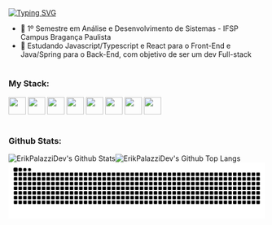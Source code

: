 <a href="https://git.io/typing-svg">
  <img src="https://readme-typing-svg.demolab.com?font=Fira+Code&weight=700&size=22&duration=4000&pause=2000&width=435&lines=Bem+vindo+ao+meu+perfil!" alt="Typing SVG" />
</a>

- 🔭 1º Semestre em Análise e Desenvolvimento de Sistemas - IFSP Campus Bragança Paulista
- 🌱 Estudando Javascript/Typescript e React para o Front-End e Java/Spring para o Back-End, com objetivo de ser um dev Full-stack

#

<h3 align="left">My Stack: </h3>

<div>
  <img height="34" width="34" src="https://cdn.simpleicons.org/html5"/>
  <img height="34" width="34" src="https://cdn.simpleicons.org/css3"/>
  <img height="34" width="34" src="https://cdn.simpleicons.org/javascript"/>
  <img height="34" width="34" src="https://cdn.simpleicons.org/react"/>
  <img height="34" width="34" src="https://cdn.jsdelivr.net/gh/devicons/devicon@latest/icons/java/java-original.svg" />
  <img height="34" width="34" src="https://cdn.simpleicons.org/spring"/>
  <img height="34" width="34" src="https://cdn.simpleicons.org/postgresql"/>
  <img height="34" width="34" src="https://cdn.simpleicons.org/mysql"/>
</div>

#

<h3 align="left">Github Stats: </h3>

<div style="display: block;">
  <img align="left" alt="ErikPalazziDev's Github Stats" src="https://github-readme-stats-erikpalazzidevs-projects.vercel.app/api?username=ErikPalazziDev&show_icons=true&hide_border=true">
  <img align="left" alt="ErikPalazziDev's Github Top Langs" src="https://github-readme-stats-erikpalazzidevs-projects.vercel.app/api/top-langs/?username=ErikPalazziDev">
</div>

<picture align="center">
  <source media="(prefers-color-scheme: dark)" srcset="https://raw.githubusercontent.com/ErikPalazziDev/ErikPalazziDev/output/github-contribution-grid-snake-dark.svg">
  <source media="(prefers-color-scheme: light)" srcset="https://raw.githubusercontent.com/ErikPalazziDev/ErikPalazziDev/output/github-contribution-grid-snake-dark.svg">
  <img align="center" alt="github contribution grid snake animation" src="https://raw.githubusercontent.com/ErikPalazziDev/ErikPalazziDev/output/github-contribution-grid-snake.svg">
</picture>

